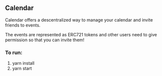 ## Calendar

Calendar offers a descentralized way to manage your calendar and invite friends to events.

The events are represented as ERC721 tokens and other users need to give permission so that you can invite them!

### To run:

1) yarn install
2) yarn start 
